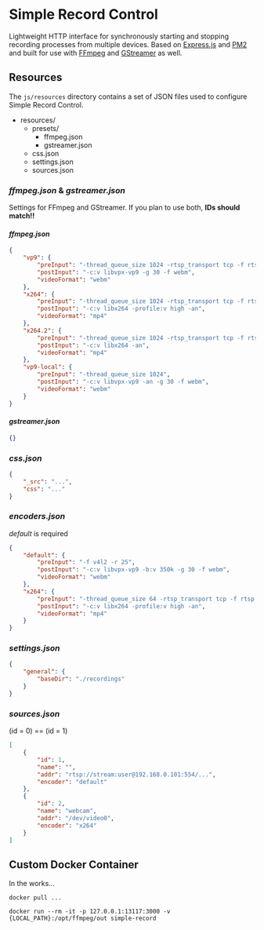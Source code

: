 # Simple Record Control
Lightweight HTTP interface for synchronously starting and stopping recording processes from multiple devices. Based on [Express.js](https://expressjs.com/) and [PM2](http://pm2.keymetrics.io/) and built for use with [FFmpeg](https://ffmpeg.org/) and [GStreamer](https://gstreamer.freedesktop.org/) as well.

## Resources
The `js/resources` directory contains a set of JSON files used to configure Simple Record Control.

- resources/
    - presets/
        - ffmpeg.json
        - gstreamer.json
    - css.json
    - settings.json
    - sources.json

### *ffmpeg.json* & *gstreamer.json*
Settings for FFmpeg and GStreamer. If you plan to use both, **IDs should match!!**

#### *ffmpeg.json*
```json
{
    "vp9": {
        "preInput": "-thread_queue_size 1024 -rtsp_transport tcp -f rtsp -r 25",
        "postInput": "-c:v libvpx-vp9 -g 30 -f webm",
        "videoFormat": "webm"
    },
    "x264": {
        "preInput": "-thread_queue_size 1024 -rtsp_transport tcp -f rtsp -r 25",
        "postInput": "-c:v libx264 -profile:v high -an",
        "videoFormat": "mp4"
    },
    "x264.2": {
        "preInput": "-thread_queue_size 1024 -rtsp_transport tcp -f rtsp",
        "postInput": "-c:v libx264 -an",
        "videoFormat": "mp4"
    },
    "vp9-local": {
        "preInput": "-thread_queue_size 1024",
        "postInput": "-c:v libvpx-vp9 -an -g 30 -f webm",
        "videoFormat": "webm"
    }
}
```

#### *gstreamer.json*
```json
{}
```

### *css.json*
```json
{
    "_src": "...",
    "css": "..."
}
```

### *encoders.json*
*default* is required
```json
{
    "default": {
        "preInput": "-f v4l2 -r 25",
        "postInput": "-c:v libvpx-vp9 -b:v 350k -g 30 -f webm",
        "videoFormat": "webm"
    },
    "x264": {
        "preInput": "-thread_queue_size 64 -rtsp_transport tcp -f rtsp -r 25",
        "postInput": "-c:v libx264 -profile:v high -an",
        "videoFormat": "mp4"
    }
}
```

### *settings.json*
```json
{
    "general": {
        "baseDir": "./recordings"
    }
}
```

### *sources.json*
(id = 0) == (id = 1)
```json
[
    {
        "id": 1,
        "name": "",
        "addr": "rtsp://stream:user@192.168.0.101:554/...",
        "encoder": "default"
    },
    {
        "id": 2,
        "name": "webcam",
        "addr": "/dev/video0",
        "encoder": "x264"
    }
]
```

## Custom Docker Container
In the works...
```docker
docker pull ...

docker run --rm -it -p 127.0.0.1:13117:3000 -v {LOCAL_PATH}:/opt/ffmpeg/out simple-record
```